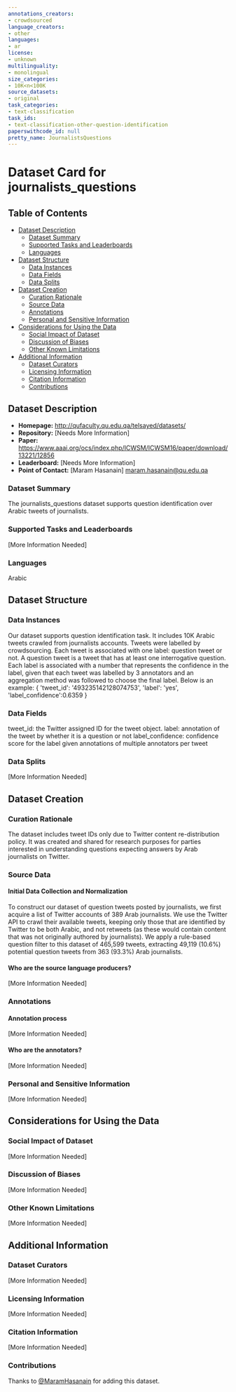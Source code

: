 ```yaml
---
annotations_creators:
- crowdsourced
language_creators:
- other
languages:
- ar
license:
- unknown
multilinguality:
- monolingual
size_categories:
- 10K<n<100K
source_datasets:
- original
task_categories:
- text-classification
task_ids:
- text-classification-other-question-identification
paperswithcode_id: null
pretty_name: JournalistsQuestions
---
```


# Dataset Card for journalists_questions

## Table of Contents
- [Dataset Description](#dataset-description)
  - [Dataset Summary](#dataset-summary)
  - [Supported Tasks and Leaderboards](#supported-tasks-and-leaderboards)
  - [Languages](#languages)
- [Dataset Structure](#dataset-structure)
  - [Data Instances](#data-instances)
  - [Data Fields](#data-fields)
  - [Data Splits](#data-splits)
- [Dataset Creation](#dataset-creation)
  - [Curation Rationale](#curation-rationale)
  - [Source Data](#source-data)
  - [Annotations](#annotations)
  - [Personal and Sensitive Information](#personal-and-sensitive-information)
- [Considerations for Using the Data](#considerations-for-using-the-data)
  - [Social Impact of Dataset](#social-impact-of-dataset)
  - [Discussion of Biases](#discussion-of-biases)
  - [Other Known Limitations](#other-known-limitations)
- [Additional Information](#additional-information)
  - [Dataset Curators](#dataset-curators)
  - [Licensing Information](#licensing-information)
  - [Citation Information](#citation-information)
  - [Contributions](#contributions)

## Dataset Description

- **Homepage:** http://qufaculty.qu.edu.qa/telsayed/datasets/
- **Repository:** [Needs More Information]
- **Paper:** https://www.aaai.org/ocs/index.php/ICWSM/ICWSM16/paper/download/13221/12856
- **Leaderboard:** [Needs More Information]
- **Point of Contact:** [Maram Hasanain]
maram.hasanain@qu.edu.qa

### Dataset Summary

The journalists_questions dataset supports question identification over Arabic tweets of journalists.


### Supported Tasks and Leaderboards

[More Information Needed]

### Languages

Arabic

## Dataset Structure

### Data Instances

Our dataset supports question identification task. It includes 10K Arabic tweets crawled from journalists accounts. Tweets were labelled by crowdsourcing. Each tweet is associated with one label: question tweet or not.  A question tweet is a tweet that has at least one interrogative question.  Each label is associated with a number that represents the confidence in the label, given that each tweet was labelled by 3 annotators and an aggregation method was followed to choose the final label.
Below is an example:
{
 'tweet_id': '493235142128074753',
 'label': 'yes',
 'label_confidence':0.6359
}


### Data Fields

tweet_id: the Twitter assigned ID for the tweet object.
label: annotation of the tweet by whether it is a question or not
label_confidence: confidence score for the label given annotations of multiple annotators per tweet

### Data Splits

[More Information Needed]

## Dataset Creation

### Curation Rationale

The dataset includes tweet IDs only due to Twitter content re-distribution policy. It was created and shared for research purposes for parties interested in understanding questions expecting answers by Arab journalists on Twitter.

### Source Data

#### Initial Data Collection and Normalization

To construct our dataset of question tweets posted by journalists, we first acquire a list of Twitter accounts of 389 Arab journalists. We use the Twitter API to crawl their available tweets, keeping only those that are identified by Twitter to be both Arabic, and not retweets (as these would contain content that was not originally authored by journalists). We apply a rule-based question filter to this dataset of 465,599 tweets, extracting 49,119 (10.6%) potential question tweets from 363 (93.3%) Arab journalists.

#### Who are the source language producers?

[More Information Needed]

### Annotations

#### Annotation process

[More Information Needed]

#### Who are the annotators?

[More Information Needed]

### Personal and Sensitive Information

[More Information Needed]

## Considerations for Using the Data

### Social Impact of Dataset

[More Information Needed]

### Discussion of Biases

[More Information Needed]

### Other Known Limitations

[More Information Needed]

## Additional Information

### Dataset Curators

[More Information Needed]

### Licensing Information

[More Information Needed]

### Citation Information

[More Information Needed]

### Contributions

Thanks to [@MaramHasanain](https://github.com/MaramHasanain) for adding this dataset.
